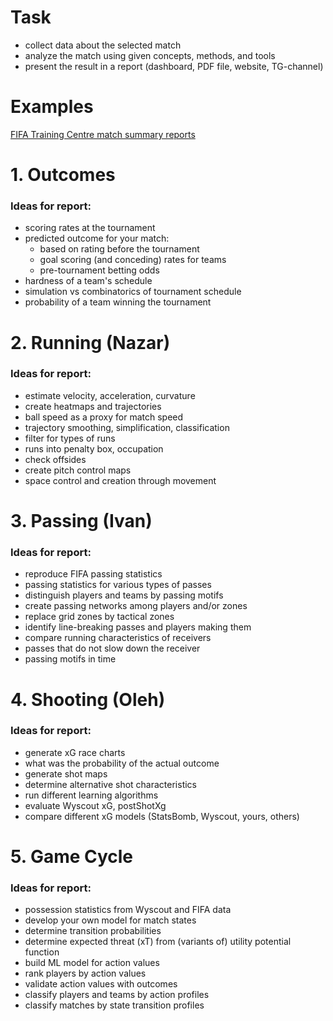 # Task
- collect data about the selected match
- analyze the match using given concepts, methods, and tools
- present the result in a report (dashboard, PDF file, website, TG-channel)

# Examples
[FIFA Training Centre match summary reports](https://www.fifatrainingcentre.com/en/game/tournaments/fcwc/2023/post-match-summary-reports.php)

# 1. Outcomes
### Ideas for report:
- scoring rates at the tournament
- predicted outcome for your match:
  * based on rating before the tournament
  * goal scoring (and conceding) rates for teams
  * pre-tournament betting odds
- hardness of a team's schedule
- simulation vs combinatorics of tournament schedule
- probability of a team winning the tournament

# 2. Running (Nazar)
### Ideas for report:
- estimate velocity, acceleration, curvature
- create heatmaps and trajectories
- ball speed as a proxy for match speed
- trajectory smoothing, simplification, classification
- filter for types of runs
- runs into penalty box, occupation
- check offsides
- create pitch control maps
- space control and creation through movement

# 3. Passing (Ivan)
### Ideas for report:
- reproduce FIFA passing statistics
- passing statistics for various types of passes
- distinguish players and teams by passing motifs
- create passing networks among players and/or zones
- replace grid zones by tactical zones
- identify line-breaking passes and players making them
- compare running characteristics of receivers
- passes that do not slow down the receiver
- passing motifs in time

# 4. Shooting (Oleh)
### Ideas for report:
- generate xG race charts
- what was the probability of the actual outcome
- generate shot maps
- determine alternative shot characteristics
- run different learning algorithms
- evaluate Wyscout xG, postShotXg
- compare different xG models (StatsBomb, Wyscout, yours, others)

# 5. Game Cycle
### Ideas for report:
- possession statistics from Wyscout and FIFA data
- develop your own model for match states
- determine transition probabilities
- determine expected threat (xT) from (variants of) utility potential function
- build ML model for action values
- rank players by action values
- validate action values with outcomes
- classify players and teams by action profiles
- classify matches by state transition profiles
